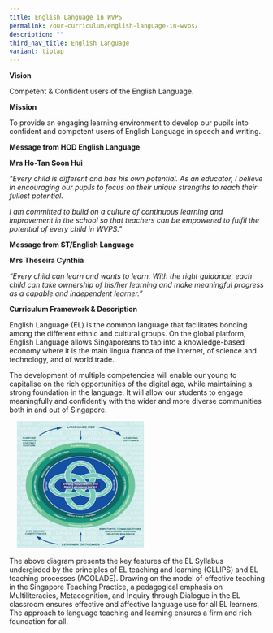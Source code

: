 ```yaml
---
title: English Language in WVPS
permalink: /our-curriculum/english-language-in-wvps/
description: ""
third_nav_title: English Language
variant: tiptap
---
```

<p><strong>Vision</strong>
</p>
<p>Competent &amp; Confident users of the English Language.</p>
<p><strong>Mission</strong>
</p>
<p>To provide an engaging learning environment to develop our pupils into
confident and competent users of English Language in speech and writing.</p>
<p><strong>Message from HOD English Language</strong>
</p>
<p><strong>Mrs Ho-Tan Soon Hui</strong>
</p>
<p><em>"Every child is different and has his own potential. As an educator, I believe in encouraging our pupils to focus on their unique strengths to reach their fullest potential.</em>
</p>
<p><em>I am committed to build on a culture of continuous learning and improvement in the school so that teachers can be empowered to fulfil the potential of every child in WVPS."</em>
</p>
<p><strong>Message from ST/English Language</strong>
</p>
<p><strong>Mrs Theseira Cynthia</strong>
</p>
<p><em>“Every child can learn and wants to learn. With the right guidance, each child can take ownership of his/her learning and make meaningful progress as a capable and independent learner.”</em>
</p>
<p><strong>Curriculum Framework &amp; Description</strong>
</p>
<p>English Language (EL) is the common language that facilitates bonding
among the different ethnic and cultural groups. On the global platform,
English Language allows Singaporeans to tap into a knowledge-based economy
where it is the main lingua franca of the Internet, of science and technology,
and of world trade.</p>
<p>The development of multiple competencies will enable our young to capitalise
on the rich opportunities of the digital age, while maintaining a strong
foundation in the language. It will allow our students to engage meaningfully
and confidently with the wider and more diverse communities both in and
out of Singapore.</p>
<div class="isomer-image-wrapper">
<img style="width:250px;height:250px;margin-left:15px;" height="auto" width="100%" src="/images/EL.jpeg">
</div>
<p>The above diagram presents the key features of the EL Syllabus undergirded
by the principles of EL teaching and learning (CLLIPS) and EL teaching
processes (ACOLADE). Drawing on the model of effective teaching in the
Singapore Teaching Practice, a pedagogical emphasis on Multiliteracies,
Metacognition, and Inquiry through Dialogue in the EL classroom ensures
effective and affective language use for all EL learners. The approach
to language teaching and learning ensures a firm and rich foundation for
all.</p>
<p></p>